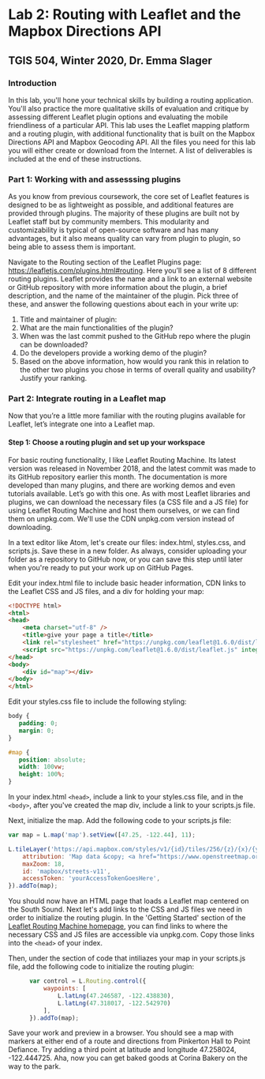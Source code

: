 # Lab 2: Routing with Leaflet and the Mapbox Directions API
## TGIS 504, Winter 2020, Dr. Emma Slager
### Introduction
In this lab, you'll hone your technical skills by building a routing application. You'll also practice the more qualitative skills of evaluation and critique by assessing different Leaflet plugin options and evaluating the mobile friendliness of a particular API. This lab uses the Leaflet mapping platform and a routing plugin, with additional functionality that is built on the Mapbox Directions API and Mapbox Geocoding API. All the files you need for this lab you will either create or download from the Internet. A list of deliverables is included at the end of these instructions.

### Part 1: Working with and assesssing plugins
As you know from previous coursework, the core set of Leaflet features is designed to be as lightweight as possible, and additional features are provided through plugins. The majority of these plugins are built not by Leaflet staff but by community members. This modularity and customizability is typical of open-source software and has many advantages, but it also means quality can vary from plugin to plugin, so being able to assess them is important. 

Navigate to the Routing section of the Leaflet Plugins page: https://leafletjs.com/plugins.html#routing. Here you’ll see a list of 8 different routing plugins. Leaflet provides the name and a link to an external website or GitHub repository with more information about the plugin, a brief description, and the name of the maintainer of the plugin. Pick three of these, and answer the following questions about each in your write up: 
1.	Title and maintainer of plugin: 
2.	What are the main functionalities of the plugin? 
3.	When was the last commit pushed to the GitHub repo where the plugin can be downloaded? 
4.	Do the developers provide a working demo of the plugin?
5.	Based on the above information, how would you rank this in relation to the other two plugins you chose in terms of overall quality and usability? Justify your ranking. 

### Part 2: Integrate routing in a Leaflet map
Now that you’re a little more familiar with the routing plugins available for Leaflet, let’s integrate one into a Leaflet map. 
#### Step 1: Choose a routing plugin and set up your workspace
For basic routing functionality, I like Leaflet Routing Machine. Its latest version was released in November 2018, and the latest commit was made to its GitHub repository earlier this month. The documentation is more developed than many plugins, and there are working demos and even tutorials available. Let’s go with this one. As with most Leaflet libraries and plugins, we can download the necessary files (a CSS file and a JS file) for using Leaflet Routing Machine and host them ourselves, or we can find them on unpkg.com. We'll use the CDN unpkg.com version instead of downloading. 

In a text editor like Atom, let's create our files: index.html, styles.css, and scripts.js. Save these in a new folder. As always, consider uploading your folder as a repository to GitHub now, or you can save this step until later when you're ready to put your work up on GitHub Pages. 

Edit your index.html file to include basic header information, CDN links to the Leaflet CSS and JS files, and a div for holding your map: 
```html
<!DOCTYPE html>
<html>
<head>
    <meta charset="utf-8" />
    <title>give your page a title</title>
    <link rel="stylesheet" href="https://unpkg.com/leaflet@1.6.0/dist/leaflet.css" integrity="sha512-xwE/Az9zrjBIphAcBb3F6JVqxf46+CDLwfLMHloNu6KEQCAWi6HcDUbeOfBIptF7tcCzusKFjFw2yuvEpDL9wQ==" crossorigin=""/>
    <script src="https://unpkg.com/leaflet@1.6.0/dist/leaflet.js" integrity="sha512-gZwIG9x3wUXg2hdXF6+rVkLF/0Vi9U8D2Ntg4Ga5I5BZpVkVxlJWbSQtXPSiUTtC0TjtGOmxa1AJPuV0CPthew==" crossorigin=""></script>
</head>
<body>
    <div id="map"></div>
</body>
</html>
```
Edit your styles.css file to include the following styling: 
```css
body {
   padding: 0;
   margin: 0;
}

#map {
   position: absolute;
   width: 100vw;
   height: 100%;
}
```
In your index.html `<head>`, include a link to your styles.css file, and in the `<body>`, after you've created the map div, include a link to your scripts.js file. 
  
Next, initialize the map. Add the following code to your scripts.js file:
```javascript
var map = L.map('map').setView([47.25, -122.44], 11);

L.tileLayer('https://api.mapbox.com/styles/v1/{id}/tiles/256/{z}/{x}/{y}?access_token={accessToken}', {
    attribution: 'Map data &copy; <a href="https://www.openstreetmap.org/">OpenStreetMap</a> contributors, <a href="https://creativecommons.org/licenses/by-sa/2.0/">CC-BY-SA</a>, Imagery © <a href="https://www.mapbox.com/">Mapbox</a>',
    maxZoom: 18,
    id: 'mapbox/streets-v11',
    accessToken: 'yourAccessTokenGoesHere',
}).addTo(map);
```
You should now have an HTML page that loads a Leaflet map centered on the South Sound. Next let's add links to the CSS and JS files we need in order to initialize the routing plugin. In the 'Getting Started' section of the [Leaflet Routing Machine homepage](http://www.liedman.net/leaflet-routing-machine), you can find links to where the necessary CSS and JS files are accessible via unpkg.com. Copy those links into the `<head>` of your index. 

Then, under the section of code that intiliazes your map in your scripts.js file, add the following code to initialize the routing plugin:
```javascript
      var control = L.Routing.control({
          waypoints: [
              L.latLng(47.246587, -122.438830),
              L.latLng(47.318017, -122.542970)
          ],
      }).addTo(map);
```
Save your work and preview in a browser. You should see a map with markers at either end of a route and directions from Pinkerton Hall to Point Defiance. Try adding a third point at latitude and longitude 47.258024,  -122.444725. Aha, now you can get baked goods at Corina Bakery on the way to the park.
